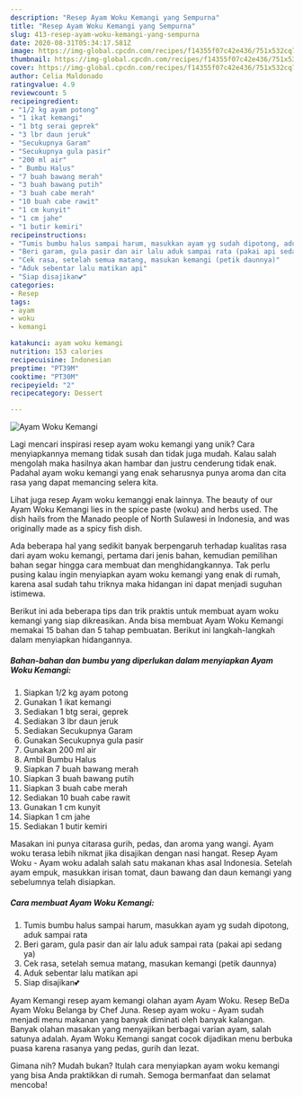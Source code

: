 ```yaml
---
description: "Resep Ayam Woku Kemangi yang Sempurna"
title: "Resep Ayam Woku Kemangi yang Sempurna"
slug: 413-resep-ayam-woku-kemangi-yang-sempurna
date: 2020-08-31T05:34:17.581Z
image: https://img-global.cpcdn.com/recipes/f14355f07c42e436/751x532cq70/ayam-woku-kemangi-foto-resep-utama.jpg
thumbnail: https://img-global.cpcdn.com/recipes/f14355f07c42e436/751x532cq70/ayam-woku-kemangi-foto-resep-utama.jpg
cover: https://img-global.cpcdn.com/recipes/f14355f07c42e436/751x532cq70/ayam-woku-kemangi-foto-resep-utama.jpg
author: Celia Maldonado
ratingvalue: 4.9
reviewcount: 5
recipeingredient:
- "1/2 kg ayam potong"
- "1 ikat kemangi"
- "1 btg serai geprek"
- "3 lbr daun jeruk"
- "Secukupnya Garam"
- "Secukupnya gula pasir"
- "200 ml air"
- " Bumbu Halus"
- "7 buah bawang merah"
- "3 buah bawang putih"
- "3 buah cabe merah"
- "10 buah cabe rawit"
- "1 cm kunyit"
- "1 cm jahe"
- "1 butir kemiri"
recipeinstructions:
- "Tumis bumbu halus sampai harum, masukkan ayam yg sudah dipotong, aduk sampai rata"
- "Beri garam, gula pasir dan air lalu aduk sampai rata (pakai api sedang ya)"
- "Cek rasa, setelah semua matang, masukan kemangi (petik daunnya)"
- "Aduk sebentar lalu matikan api"
- "Siap disajikan💕"
categories:
- Resep
tags:
- ayam
- woku
- kemangi

katakunci: ayam woku kemangi 
nutrition: 153 calories
recipecuisine: Indonesian
preptime: "PT39M"
cooktime: "PT30M"
recipeyield: "2"
recipecategory: Dessert

---
```



![Ayam Woku Kemangi](https://img-global.cpcdn.com/recipes/f14355f07c42e436/751x532cq70/ayam-woku-kemangi-foto-resep-utama.jpg)

Lagi mencari inspirasi resep ayam woku kemangi yang unik? Cara menyiapkannya memang tidak susah dan tidak juga mudah. Kalau salah mengolah maka hasilnya akan hambar dan justru cenderung tidak enak. Padahal ayam woku kemangi yang enak seharusnya punya aroma dan cita rasa yang dapat memancing selera kita.

Lihat juga resep Ayam woku kemanggi enak lainnya. The beauty of our Ayam Woku Kemangi lies in the spice paste (woku) and herbs used. The dish hails from the Manado people of North Sulawesi in Indonesia, and was originally made as a spicy fish dish.

Ada beberapa hal yang sedikit banyak berpengaruh terhadap kualitas rasa dari ayam woku kemangi, pertama dari jenis bahan, kemudian pemilihan bahan segar hingga cara membuat dan menghidangkannya. Tak perlu pusing kalau ingin menyiapkan ayam woku kemangi yang enak di rumah, karena asal sudah tahu triknya maka hidangan ini dapat menjadi suguhan istimewa.


Berikut ini ada beberapa tips dan trik praktis untuk membuat ayam woku kemangi yang siap dikreasikan. Anda bisa membuat Ayam Woku Kemangi memakai 15 bahan dan 5 tahap pembuatan. Berikut ini langkah-langkah dalam menyiapkan hidangannya.

<!--inarticleads1-->

##### Bahan-bahan dan bumbu yang diperlukan dalam menyiapkan Ayam Woku Kemangi:

1. Siapkan 1/2 kg ayam potong
1. Gunakan 1 ikat kemangi
1. Sediakan 1 btg serai, geprek
1. Sediakan 3 lbr daun jeruk
1. Sediakan Secukupnya Garam
1. Gunakan Secukupnya gula pasir
1. Gunakan 200 ml air
1. Ambil  Bumbu Halus
1. Siapkan 7 buah bawang merah
1. Siapkan 3 buah bawang putih
1. Siapkan 3 buah cabe merah
1. Sediakan 10 buah cabe rawit
1. Gunakan 1 cm kunyit
1. Siapkan 1 cm jahe
1. Sediakan 1 butir kemiri


Masakan ini punya citarasa gurih, pedas, dan aroma yang wangi. Ayam woku terasa lebih nikmat jika disajikan dengan nasi hangat. Resep Ayam Woku - Ayam woku adalah salah satu makanan khas asal Indonesia. Setelah ayam empuk, masukkan irisan tomat, daun bawang dan daun kemangi yang sebelumnya telah disiapkan. 

<!--inarticleads2-->

##### Cara membuat Ayam Woku Kemangi:

1. Tumis bumbu halus sampai harum, masukkan ayam yg sudah dipotong, aduk sampai rata
1. Beri garam, gula pasir dan air lalu aduk sampai rata (pakai api sedang ya)
1. Cek rasa, setelah semua matang, masukan kemangi (petik daunnya)
1. Aduk sebentar lalu matikan api
1. Siap disajikan💕


Ayam Kemangi resep ayam kemangi olahan ayam Ayam Woku. Resep BeDa Ayam Woku Belanga by Chef Juna. Resep ayam woku - Ayam sudah menjadi menu makanan yang banyak diminati oleh banyak kalangan. Banyak olahan masakan yang menyajikan berbagai varian ayam, salah satunya adalah. Ayam Woku Kemangi sangat cocok dijadikan menu berbuka puasa karena rasanya yang pedas, gurih dan lezat. 

Gimana nih? Mudah bukan? Itulah cara menyiapkan ayam woku kemangi yang bisa Anda praktikkan di rumah. Semoga bermanfaat dan selamat mencoba!
